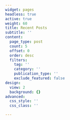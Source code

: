 ```yaml
---
widget: pages
headless: true
active: true
weight: 60
title: Recent Posts
subtitle: ''
content:
  page_type: post
  count: 5
  offset: 0
  order: desc
  filters:
    tag: ''
    category: ''
    publication_type: ''
    exclude_featured: false
design:
  view: 2
  background: {}
advanced:
  css_style: ''
  css_class: ''

---
```

